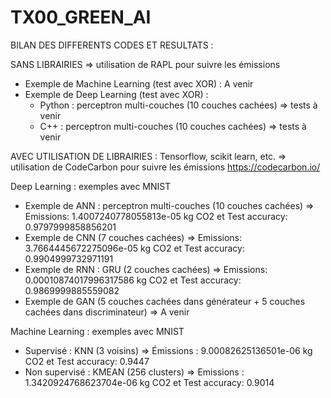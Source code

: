 # TX00_GREEN_AI

BILAN DES DIFFERENTS CODES ET RESULTATS :  

SANS LIBRAIRIES => utilisation de RAPL pour suivre les émissions
- Exemple de Machine Learning (test avec XOR) : A venir
- Exemple de Deep Learning (test avec XOR) :
   - Python : perceptron multi-couches (10 couches cachées) => tests à venir
   -  C++ : perceptron multi-couches (10 couches cachées) => tests à venir


AVEC UTILISATION DE LIBRAIRIES : Tensorflow, scikit learn, etc. => utilisation de CodeCarbon pour suivre les émissions https://codecarbon.io/

Deep Learning : exemples avec MNIST
- Exemple de ANN : perceptron multi-couches (10 couches cachées) => Emissions: 1.4007240778055813e-05 kg CO2 et Test accuracy: 0.9797999858856201
- Exemple de CNN (7 couches cachées) => Emissions: 3.7664445672275096e-05 kg CO2 et Test accuracy: 0.9904999732971191
- Exemple de RNN : GRU (2 couches cachées) => Emissions: 0.00010874017996317586 kg CO2 et Test accuracy: 0.9869999885559082
- Exemple de GAN (5 couches cachées dans générateur + 5 couches cachées dans discriminateur) => A venir 

Machine Learning : exemples avec MNIST
- Supervisé : KNN (3 voisins) => Émissions : 9.00082625136501e-06 kg CO2 et Test accuracy: 0.9447
- Non supervisé : KMEAN (256 clusters) => Emissions : 1.3420924768623704e-06 kg CO2 et Test accuracy: 0.9014

